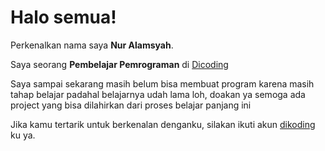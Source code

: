 # Halo semua! 

Perkenalkan nama saya **Nur Alamsyah**.

Saya seorang **Pembelajar Pemrograman** di [Dicoding](https://www.dicoding.com/)

Saya sampai sekarang masih belum bisa membuat program karena masih tahap belajar padahal belajarnya udah lama loh, doakan ya semoga ada project yang bisa dilahirkan dari proses belajar panjang ini

Jika kamu tertarik untuk berkenalan denganku, silakan ikuti akun [dikoding](https://github.com/alamisaja) ku ya.
